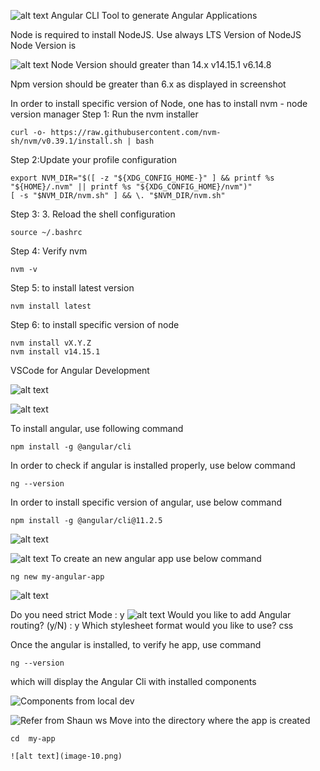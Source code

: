 ![alt text](image.png)
Angular CLI Tool to generate Angular Applications

Node is required to install NodeJS.
Use always LTS Version of NodeJS
Node Version is


![alt text](image-1.png)
Node Version should greater than 14.x
v14.15.1 
v6.14.8

Npm version should be greater than 6.x as displayed in screenshot

In order to install specific version of Node, one has to install nvm - node version manager
Step 1: Run the nvm installer
``` 
curl -o- https://raw.githubusercontent.com/nvm-sh/nvm/v0.39.1/install.sh | bash
```
Step 2:Update your profile configuration
```
export NVM_DIR="$([ -z "${XDG_CONFIG_HOME-}" ] && printf %s "${HOME}/.nvm" || printf %s "${XDG_CONFIG_HOME}/nvm")"
[ -s "$NVM_DIR/nvm.sh" ] && \. "$NVM_DIR/nvm.sh"
```
Step 3: 3. Reload the shell configuration
```
source ~/.bashrc
```
Step 4: Verify nvm 
```
nvm -v
```

Step 5: to install latest version

```
nvm install latest
```

Step 6: to install specific version of node

```
nvm install vX.Y.Z
nvm install v14.15.1
```



VSCode for Angular Development

![alt text](image-2.png)

![alt text](image-3.png)

To install angular, use following command
```
npm install -g @angular/cli
```
In order to check if angular is installed properly, use below command
```
ng --version
```
In order to install specific version of angular, use below command
```
npm install -g @angular/cli@11.2.5
```
![alt text](image-4.png)

![alt text](image-5.png)
To create an new angular app use below command
```
ng new my-angular-app
```
![alt text](image-6.png)

Do you need strict Mode : y
![alt text](image-7.png)
Would you like to add Angular routing? (y/N) : y
Which stylesheet format would you like to use? css 

Once the angular is installed, to verify he app, use command
```
ng --version
```
which will display the Angular Cli with installed components

![Components from local dev](image-8.png)

![Refer from Shaun ws](image-9.png)
Move into the directory where the app is created
```
cd  my-app

![alt text](image-10.png)